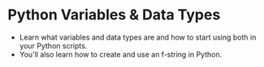# Python Variables & Data Types

- Learn what variables and data types are and how to start using both in your Python scripts.
- You'll also learn how to create and use an f-string in Python.


